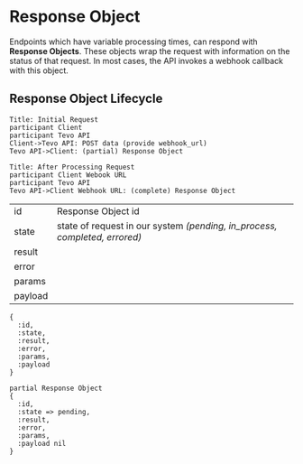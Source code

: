 # Response Object

Endpoints which have variable processing times, can respond with **Response Objects**.  These objects wrap the request with information on the status of that request.  In most cases, the API invokes a webhook callback with this object.

## Response Object Lifecycle

``` sequence
Title: Initial Request
participant Client
participant Tevo API
Client->Tevo API: POST data (provide webhook_url)
Tevo API->Client: (partial) Response Object
```

``` sequence
Title: After Processing Request
participant Client Webook URL
participant Tevo API
Tevo API->Client Webhook URL: (complete) Response Object
```

|         |                                           |
|---------|-------------------------------------------|
| id      | Response Object id                        |
| state   | state of request in our system *(pending, in_process, completed, errored)* |
| result  |                                           |
| error   |                                           |
| params  |                                           |
| payload |                                           |

```
{
  :id,
  :state,
  :result,
  :error,
  :params,
  :payload
}
```

```
partial Response Object 
{
  :id,
  :state => pending,
  :result,
  :error,
  :params,
  :payload nil
}
```